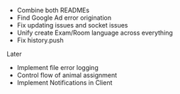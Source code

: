 * Combine both READMEs
* Find Google Ad error origination
* Fix updating issues and socket issues
* Unify create Exam/Room language across everything
* Fix history.push

Later
* Implement file error logging
* Control flow of animal assignment
* Implement Notifications in Client